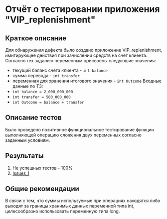# Отчёт о тестировании приложения "VIP_replenishment"

## Краткое описание

Для обнаружения дефекта было создано приложение VIP_replenishment, имитирующее действия при зачислении средств на счет клиента. Согласно тех.заданию переменным присвоены следуюшие значения:
* текущий баланс счёта клиента - `int balance`
* сумма перевода - `int transfer`
* переменная для хранения итогового значения - `int Outcome`
Входные данные по ТЗ:
* `int balance = 2_000_000_000`
* `int transfer = 500_000_000`
* `int Outcome = balance + transfer`

## Описание тестов
Было проведено позитивное функциональное тестирование функции выполняющей операцию сложения двух переменных согласно заданным условиям.

## Результаты

1. Не успешных тестов - 100%
2. [Issues_1](https://github.com/Sergei-Lychagin/javaqa-homeworks_Z_1/issues/1#issue-821875825)

## Общие рекомендации

В связи с тем, что суммы используемые при операциях находятся либо выходят за границы хранимых данных переменной типа int, целесообразно использовать переменную типа long.
